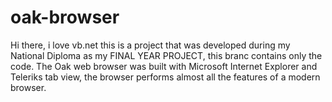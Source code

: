 # oak-browser
Hi there, i love vb.net this is a project that was developed during my National Diploma as my FINAL YEAR PROJECT, this branc contains only the code.
The Oak web browser was built with Microsoft Internet Explorer and Teleriks tab view, the browser performs almost all the features of a modern browser.
